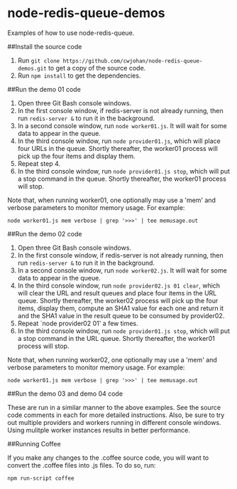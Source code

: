 node-redis-queue-demos
======================

Examples of how to use node-redis-queue.

##Install the source code

1. Run `git clone https://github.com/cwjohan/node-redis-queue-demos.git` to get a copy of the source code.
2. Run `npm install` to get the dependencies.

##Run the demo 01 code

1. Open three Git Bash console windows.
2. In the first console window, if redis-server is not already running, then run `redis-server &` to run it
in the background.
3. In a second console window, run `node worker01.js`. It will wait for some data to appear in the queue.
4. In the third console window, run `node provider01.js`, which will place four URLs in the queue. Shortly
   thereafter, the worker01 process will pick up the four items and display them.
5. Repeat step 4.
6. In the third console window, run `node provider01.js stop`, which will put a stop command in the queue. Shortly
   thereafter, the worker01 process will stop.

Note that, when running worker01, one optionally may use a 'mem' and verbose parameters to monitor memory usage.
For example:

`node worker01.js mem verbose | grep '>>>' | tee memusage.out`

##Run the demo 02 code

1. Open three Git Bash console windows.
2. In the first console window, if redis-server is not already running, then run `redis-server &` to run it
in the background.
3. In a second console window, run `node worker02.js`. It will wait for some data to appear in the queue.
4. In the third console window, run `node provider02.js 01 clear`, which will clear the URL and result queues and
place four items in the URL queue. Shortly thereafter, the worker02 process will pick up the four items, display them,
compute an SHA1 value for each one and return it and the SHA1 value in the result queue to be consumed by provider02.
5. Repeat `node provider02 01' a few times.
6. In the third console window, run `node provider01.js stop`, which will put a stop command in the URL queue. Shortly
   thereafter, the worker01 process will stop.

Note that, when running worker02, one optionally may use a 'mem' and verbose parameters to monitor memory usage.
For example:

`node worker01.js mem verbose | grep '>>>' | tee memusage.out`

##Run the demo 03 and demo 04 code

These are run in a similar manner to the above examples. See the source code comments in each for more detailed
instructions. Also, be sure to try out multiple providers and workers running in different console windows.
Using mulitple worker instances results in better performance.

##Running Coffee

If you make any changes to the .coffee source code, you will want to
convert the .coffee files into .js files. To do so, run:
```
npm run-script coffee
```
